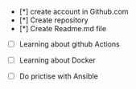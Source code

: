 - [*] create account in Github.com
- [*] Create repository
- [*] Create Readme.md file
- [ ] Learning about github Actions
- [ ] Learning about Docker
- [ ] Do prictise with Ansible

